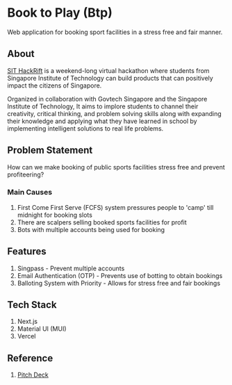 # Book to Play (Btp)

Web application for booking sport facilities in a stress free and fair manner.

## About

[SIT HackRift](https://sit-hackrift.netlify.app/) is a weekend-long virtual hackathon where students from Singapore Institute of Technology can build products that can positively impact the citizens of Singapore.

Organized in collaboration with Govtech Singapore and the Singapore Institute of Technology, It aims to implore students to channel their creativity, critical thinking, and problem solving skills along with expanding their knowledge and applying what they have learned in school by implementing intelligent solutions to real life problems.

## Problem Statement

How can we make booking of public sports facilities stress free and prevent profiteering?


### Main Causes
1. First Come First Serve (FCFS) system pressures people to 'camp' till midnight for booking slots
2. There are scalpers selling booked sports facilities for profit
3. Bots with multiple accounts being used for booking

## Features

1. Singpass - Prevent multiple accounts
2. Email Authentication (OTP) - Prevents use of botting to obtain bookings
3. Balloting System with Priority - Allows for stress free and fair bookings

## Tech Stack
1. Next.js
2. Material UI (MUI)
3. Vercel

## Reference
1. [Pitch Deck](https://github.com/luazhizhan/book-to-play/files/11351230/5GenZ.team43.pdf)
